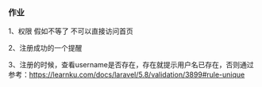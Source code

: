 ### 作业
1、权限 假如不等了 不可以直接访问首页

2、注册成功的一个提醒

3、注册的时候，查看username是否存在，存在就提示用户名已存在，否则通过  参考：https://learnku.com/docs/laravel/5.8/validation/3899#rule-unique